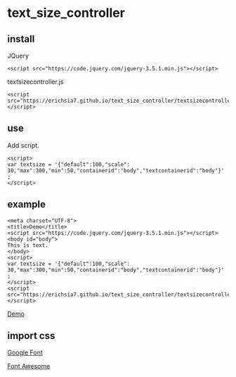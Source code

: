 # text_size_controller
## install
JQuery
```
<script src="https://code.jquery.com/jquery-3.5.1.min.js"></script>
```
textsizecontroller.js
```
<script src="https://erichsia7.github.io/text_size_controller/textsizecontroller.min.js"></script>
```
## use
Add script.
```
<script>
var textsize = '{"default":100,"scale": 30,"max":300,"min":50,"containerid":"body","textcontainerid":"body"}' ;
</script>
```
## example
```
<meta charset="UTF-8">
<title>Demo</title>
<script src="https://code.jquery.com/jquery-3.5.1.min.js"></script>
<body id="body">
This is text.
</body>
<script>
var textsize = '{"default":100,"scale": 30,"max":300,"min":50,"containerid":"body","textcontainerid":"body"}' ;
</script>
<script src="https://erichsia7.github.io/text_size_controller/textsizecontroller.min.js"></script>
```
[Demo](https://erichsia7.github.io/text_size_controller/demo.html)
## import css
[Google Font](https://fonts.google.com/)

[Font Awesome](https://fontawesome.com/)
